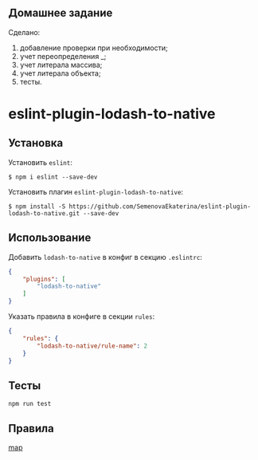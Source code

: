 ## Домашнее задание

Сделано:
1. добавление проверки при необходимости;
1. учет переопределения _;
1. учет литерала массива;
1. учет литерала объекта;
1. тесты.

# eslint-plugin-lodash-to-native

## Установка

Установить `eslint`:

```
$ npm i eslint --save-dev
```

Установить плагин `eslint-plugin-lodash-to-native`:

```
$ npm install -S https://github.com/SemenovaEkaterina/eslint-plugin-lodash-to-native.git --save-dev
```

## Использование

Добавить `lodash-to-native` в конфиг в секцию `.eslintrc`:

```json
{
    "plugins": [
        "lodash-to-native"
    ]
}
```

Указать правила в конфиге в секции `rules`:

```json
{
    "rules": {
        "lodash-to-native/rule-name": 2
    }
}
```

## Тесты

`npm run test`

## Правила

[map](docs/rules/map.md)





